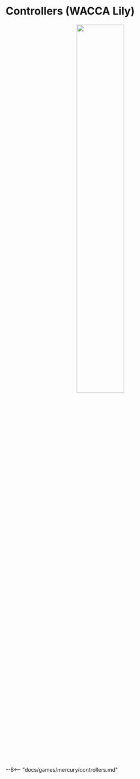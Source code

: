 # Controllers (WACCA Lily)
<div style="text-align: center;">
    <img src="/img/wacca/waccalily.png" width="50%">
</div>

--8<-- "docs/games/mercury/controllers.md"
